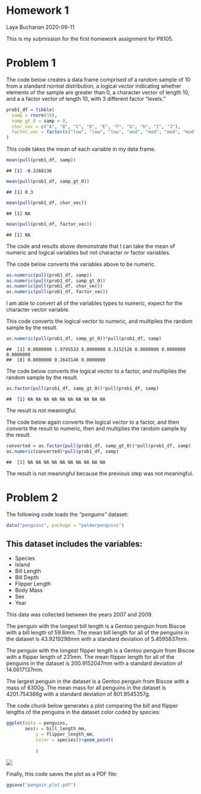 Homework 1
================
Laya Buchanan
2020-09-11

This is my submission for the first homework assignment for P8105.

# Problem 1

The code below creates a data frame comprised of a random sample of 10
from a standard normal distribution, a logical vector indicating whether
elements of the sample are greater than 0, a character vector of length
10, and a a factor vector of length 10, with 3 different factor
“levels.”

``` r
prob1_df = tibble(
  samp = rnorm(10),
  samp_gt_0 = samp > 0,
  char_vec = c("A", "B", "C", "D", "E", "F", "G", "H", "I", "J"),
  factor_vec = factor(c("low", "low", "low", "mod", "mod", "mod", "mod", "high", "high", "high"))
)
```

This code takes the mean of each variable in my data frame.

``` r
mean(pull(prob1_df, samp))
```

    ## [1] -0.3268136

``` r
mean(pull(prob1_df, samp_gt_0)) 
```

    ## [1] 0.3

``` r
mean(pull(prob1_df, char_vec))
```

    ## [1] NA

``` r
mean(pull(prob1_df, factor_vec))
```

    ## [1] NA

The code and results above demonstrate that I can take the mean of
numeric and logical variables but not character or factor variables.

The code below converts the variables above to be numeric.

``` r
as.numeric(pull(prob1_df, samp))
as.numeric(pull(prob1_df, samp_gt_0)) 
as.numeric(pull(prob1_df, char_vec))
as.numeric(pull(prob1_df, factor_vec))
```

I am able to convert all of the variables types to numeric, expect for
the character vector variable.

This code converts the logical vector to numeric, and multiplies the
random sample by the result.

``` r
as.numeric(pull(prob1_df, samp_gt_0))*pull(prob1_df, samp) 
```

    ##  [1] 0.0000000 1.9795533 0.0000000 0.3152126 0.0000000 0.0000000 0.0000000
    ##  [8] 0.0000000 0.2643146 0.0000000

The code below converts the logical vector to a factor, and multiplies
the random sample by the result.

``` r
as.factor(pull(prob1_df, samp_gt_0))*pull(prob1_df, samp) 
```

    ##  [1] NA NA NA NA NA NA NA NA NA NA

The result is not meaningful.

The code below again converts the logical vector to a factor, and then
converts the result to numeric, then and multiplies the random sample by
the result.

``` r
converted = as.factor(pull(prob1_df, samp_gt_0))*pull(prob1_df, samp) 
as.numeric(converted)*pull(prob1_df, samp)
```

    ##  [1] NA NA NA NA NA NA NA NA NA NA

The result is not meaningful because the previous step was not
meaningful.

# Problem 2

The following code loads the *“penguins”* dataset:

``` r
data("penguins", package = "palmerpenguins")
```

## This dataset includes the variables:

  - Species
  - Island
  - Bill Length
  - Bill Depth
  - Flipper Length
  - Body Mass
  - Sex
  - Year

This data was collected between the years 2007 and 2009.

The penguin with the longest bill length is a Gentoo penguin from Biscoe
with a bill length of 59.6mm. The mean bill length for all of the
penguins in the dataset is 43.9219298mm with a standard deviation of
5.4595837mm.

The penguin with the longest flipper length is a Gentoo penguin from
Biscoe with a flipper length of 231mm. The mean flipper length for all
of the penguins in the dataset is 200.9152047mm with a standard
deviation of 14.0617137mm.

The largest penguin in the dataset is a Gentoo penguin from Biscoe with
a mass of 6300g. The mean mass for all penguins in the dataset is
4201.754386g with a standard deviation of 801.9545357g.

The code chunk below generates a plot comparing the bill and flipper
lengths of the penguins in the dataset color coded by species:

``` r
ggplot(data = penguins,
       aes(x = bill_length_mm, 
           y = flipper_length_mm, 
           color = species))+geom_point(
             
           )
```

![](p8105_hw1_lmb2295_files/figure-gfm/unnamed-chunk-8-1.png)<!-- -->

Finally, this code saves the plot as a PDF file:

``` r
ggsave("penguin_plot.pdf")
```
